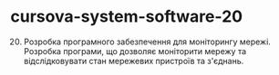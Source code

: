 # cursova-system-software-20
20. Розробка програмного забезпечення для моніторингу   мережі. Розробка програми, що дозволяє моніторити мережу та   відслідковувати стан мережевих пристроїв та з'єднань.
